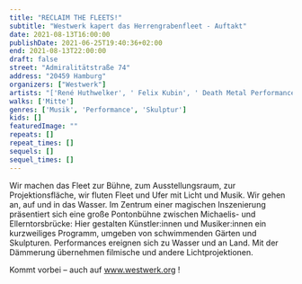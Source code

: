 ```yaml
---
title: "RECLAIM THE FLEETS!"
subtitle: "Westwerk kapert das Herrengrabenfleet - Auftakt"
date: 2021-08-13T16:00:00
publishDate: 2021-06-25T19:40:36+02:00
end: 2021-08-13T22:00:00
draft: false
street: "Admiralitätstraße 74"
address: "20459 Hamburg"
organizers: ["Westwerk"]
artists: "['René Huthwelker', ' Felix Kubin', ' Death Metal Performance', ' Mark Wehrmann', ' Mariola Brillowska', ' The Heffels', ' Passierzettel', ' Ernst Bechert', ' dura lux', ' Franziska Paula Wolber', ' Olivia von Pock']"
walks: ['Mitte']
genres: ['Musik', 'Performance', 'Skulptur']
kids: []
featuredImage: ""
repeats: []
repeat_times: []
sequels: []
sequel_times: []
---
```


Wir machen das Fleet zur Bühne, zum Ausstellungsraum, zur Projektionsfläche, wir fluten Fleet und Ufer mit Licht und Musik. Wir gehen an, auf und in das Wasser. Im Zentrum einer magischen Inszenierung präsentiert sich eine große Pontonbühne zwischen Michaelis- und Ellerntorsbrücke: Hier gestalten Künstler:innen und Musiker:innen ein kurzweiliges Programm, umgeben von schwimmenden Gärten und Skulpturen. Performances ereignen sich zu Wasser und an Land. Mit der Dämmerung übernehmen filmische und andere Lichtprojektionen.

Kommt vorbei – auch auf www.westwerk.org !